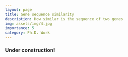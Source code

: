 ```yaml
---
layout: page
title: Gene sequence similarity
description: How similar is the sequence of two genes
img: assets/img/4.jpg
importance: 5
category: Ph.D. Work
---
```


### Under construction!